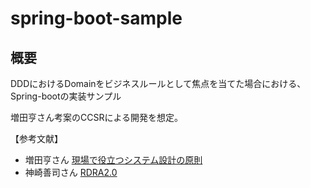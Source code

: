 # spring-boot-sample

## 概要
DDDにおけるDomainをビジネスルールとして焦点を当てた場合における、Spring-bootの実装サンプル

増田亨さん考案のCCSRによる開発を想定。

【参考文献】
- 増田亨さん [現場で役立つシステム設計の原則](https://www.amazon.co.jp/%E7%8F%BE%E5%A0%B4%E3%81%A7%E5%BD%B9%E7%AB%8B%E3%81%A4%E3%82%B7%E3%82%B9%E3%83%86%E3%83%A0%E8%A8%AD%E8%A8%88%E3%81%AE%E5%8E%9F%E5%89%87-%E3%80%9C%E5%A4%89%E6%9B%B4%E3%82%92%E6%A5%BD%E3%81%A7%E5%AE%89%E5%85%A8%E3%81%AB%E3%81%99%E3%82%8B%E3%82%AA%E3%83%96%E3%82%B8%E3%82%A7%E3%82%AF%E3%83%88%E6%8C%87%E5%90%91%E3%81%AE%E5%AE%9F%E8%B7%B5%E6%8A%80%E6%B3%95-%E5%A2%97%E7%94%B0-%E4%BA%A8-ebook/dp/B073GSDBGT)
- 神崎善司さん [RDRA2.0](https://www.amazon.co.jp/RDRA2-0-%E3%83%8F%E3%83%B3%E3%83%89%E3%83%96%E3%83%83%E3%82%AF-%E8%BB%BD%E3%81%8F%E6%9F%94%E8%BB%9F%E3%81%A7%E7%B2%BE%E5%BA%A6%E3%81%AE%E9%AB%98%E3%81%84%E8%A6%81%E4%BB%B6%E5%AE%9A%E7%BE%A9%E3%81%AE%E3%83%A2%E3%83%87%E3%83%AA%E3%83%B3%E3%82%B0%E6%89%8B%E6%B3%95-%E7%A5%9E%E5%B4%8E%E5%96%84%E5%8F%B8-ebook/dp/B07STQZFBX)
